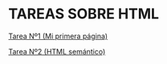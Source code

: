 # TAREAS SOBRE HTML

[Tarea Nº1 (Mi primera página)](Tarea1/index.html)

[Tarea Nº2 (HTML semántico)](Tarea2/index.html)
